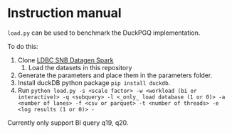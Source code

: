 # Instruction manual

`load.py` can be used to benchmark the DuckPGQ implementation.

To do this:

1. Clone [LDBC SNB Datagen Spark](https://github.com/ldbc/ldbc_snb_datagen_spark)
   1. Load the datasets in this repository
2. Generate the parameters and place them in the parameters folder.
3. Install duckDB python package `pip install duckdb`.
4. Run `python load.py -s <scale factor> -w <workload (bi or interactive)> -q <subquery> -l <_only_ load database (1 or 0)> -a <number of lanes> -f <csv or parquet> -t <number of threads> -e <log results (1 or 0)> - `

Currently only support BI query q19, q20.